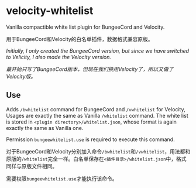 # velocity-whitelist
Vanilla compactible white list plugin for BungeeCord and Velocity.

用于BungeeCord和Velocity的白名单插件，数据格式兼容原版。

*Initially, I only created the BungeeCord version, but since we have switched to Velicity, I also made the Velocity version.*

*最开始只写了BungeeCord版本，但现在我们换用Velocity了，所以又做了Velocity版。*

## Use
Adds `/bwhitelist` command for BungeeCord and `/vwhitelist` for Velocity, Usages are exactly the same as Vanilla `/whitelist` command. The white list is stored in `<plugin directory>/whitelist.json`, whose format is again exactly the same as Vanilla one.

Permission `bungeewhitelist.use` is required to execute this command.

对于BungeeCord和Velocity分别加入命令`/bwhitelist`和`/vwhitelist`，用法都和原版的`/whitelist`完全一样。白名单保存在`<插件目录>/whitelist.json`中，格式同样与原版文件相同。

需要权限`bungeewhitelist.use`才能执行该命令。
